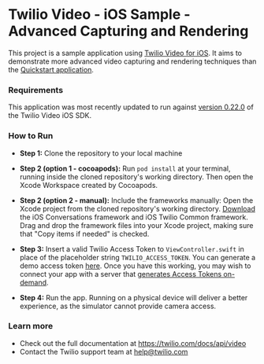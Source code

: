 Twilio Video - iOS Sample - Advanced Capturing and Rendering
==============================================================

This project is a sample application using [Twilio Video for iOS](https://www.twilio.com/docs/api/video). It aims to demonstrate more advanced video capturing and rendering techniques than the [Quickstart application](https://www.twilio.com/docs/api/video/guide/quickstart-ios).

### Requirements
This application was most recently updated to run against [version 0.22.0](https://www.twilio.com/docs/api/video/changelogs/ios) of the Twilio Video iOS SDK. 

### How to Run

* **Step 1:** Clone the repository to your local machine

* **Step 2 (option 1 - cocoapods):** Run `pod install` at your terminal, running inside the cloned repository's working directory. Then open the Xcode Workspace created by Cocoapods.

* **Step 2 (option 2 - manual):** Include the frameworks manually: Open the Xcode project from the cloned repository's working directory. [Download](https://www.twilio.com/docs/api/video/sdks#ios-sdk) the iOS Conversations framework and iOS Twilio Common framework. Drag and drop the framework files into your Xcode project, making sure that "Copy items if needed" is checked.

* **Step 3:** Insert a valid Twilio Access Token to `ViewController.swift` in place of the placeholder string `TWILIO_ACCESS_TOKEN`. You can generate a demo access token [here](https://www.twilio.com/user/account/video/dev-tools/testing-tools). Once you have this working, you may wish to connect your app with a server that [generates Access Tokens on-demand](https://www.twilio.com/docs/api/video/guide/identity).

* **Step 4:** Run the app. Running on a physical device will deliver a better experience, as the simulator cannot provide camera access.

### Learn more
- Check out the full documentation at https://twilio.com/docs/api/video
- Contact the Twilio support team at help@twilio.com